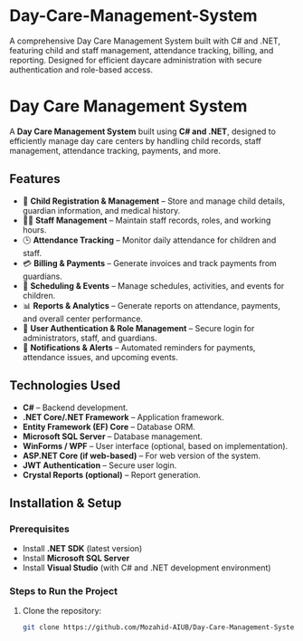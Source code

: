 # Day-Care-Management-System
A comprehensive Day Care Management System built with C# and .NET, featuring child and staff management, attendance tracking, billing, and reporting. Designed for efficient daycare administration with secure authentication and role-based access.
# Day Care Management System

A **Day Care Management System** built using **C# and .NET**, designed to efficiently manage day care centers by handling child records, staff management, attendance tracking, payments, and more.

## **Features**
- 👶 **Child Registration & Management** – Store and manage child details, guardian information, and medical history.
- 👩‍🏫 **Staff Management** – Maintain staff records, roles, and working hours.
- 🕒 **Attendance Tracking** – Monitor daily attendance for children and staff.
- 💳 **Billing & Payments** – Generate invoices and track payments from guardians.
- 📅 **Scheduling & Events** – Manage schedules, activities, and events for children.
- 📊 **Reports & Analytics** – Generate reports on attendance, payments, and overall center performance.
- 🔐 **User Authentication & Role Management** – Secure login for administrators, staff, and guardians.
- 📌 **Notifications & Alerts** – Automated reminders for payments, attendance issues, and upcoming events.

## **Technologies Used**
- **C#** – Backend development.
- **.NET Core/.NET Framework** – Application framework.
- **Entity Framework (EF) Core** – Database ORM.
- **Microsoft SQL Server** – Database management.
- **WinForms / WPF** – User interface (optional, based on implementation).
- **ASP.NET Core (if web-based)** – For web version of the system.
- **JWT Authentication** – Secure user login.
- **Crystal Reports (optional)** – Report generation.

## **Installation & Setup**
### **Prerequisites**
- Install **.NET SDK** (latest version)
- Install **Microsoft SQL Server**
- Install **Visual Studio** (with C# and .NET development environment)

### **Steps to Run the Project**
1. Clone the repository:
   ```sh
   git clone https://github.com/Mozahid-AIUB/Day-Care-Management-System.git
